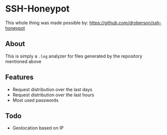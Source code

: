 # SSH-Honeypot
This whole thing was made possible by: https://github.com/droberson/ssh-honeypot

## About
This is simply a `.log` analyzer for files generated by the repository mentioned above

## Features
- Request distribution over the last days
- Request distribution over the last hours
- Most used passwords

## Todo
- Geolocation based on IP
